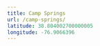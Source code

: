 ```yaml
---
title: Camp Springs
url: /camp-springs/
latitude: 38.804002700000005
longitude: -76.9066396
---
```

